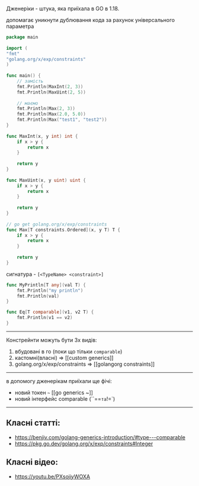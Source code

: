 
Дженеріки - штука, яка приїхала в GO в 1.18.

допомагає уникнути дублювання кода за рахунок універсального параметра 

```go
package main  
  
import (  
"fmt"  
"golang.org/x/exp/constraints"  
)  
  
func main() {  
	// замість  
	fmt.Println(MaxInt(2, 3))  
	fmt.Println(MaxUint(2, 5))  
	  
	// маємо  
	fmt.Println(Max(2, 3))  
	fmt.Println(Max(2.0, 5.0))  
	fmt.Println(Max("test1", "test2"))  
}  
  
func MaxInt(x, y int) int {  
	if x > y {  
		return x  
	}  
	  
	return y  
}  
  
func MaxUint(x, y uint) uint {  
	if x > y {  
		return x  
	}  
	  
	return y  
}  
  
// go get golang.org/x/exp/constraints  
func Max[T constraints.Ordered](x, y T) T {  
	if x > y {  
		return x  
	}  
	  
	return y  
}
```



сигнатура - `[<TypeName> <constraint>]`

```go
func MyPrintln[T any](val T) {
	fmt.Println("my println")
	fmt.Println(val)
}
```

```go
func Eq[T comparable](v1, v2 T) {  
    fmt.Println(v1 == v2)  
}
```


--- 
Констрейнти можуть бути 3х видів:

1. вбудовані в го (поки що тільки `comparable`)
2. кастомні(власні) => [[custom generics]]
3. golang.org/x/exp/constraints => [[golangorg constraints]]

---

в допомогу дженерікам приїхали ще фічі:
- новий токен `~` [[go generics ~]]
- новий інтерфейс comparable (``==` та `!=`)

---

## Класні статті:
- https://benjiv.com/golang-generics-introduction/#type---comparable
- https://pkg.go.dev/golang.org/x/exp/constraints#Integer

## Класні відео:
- https://youtu.be/PXsojiyWOXA


